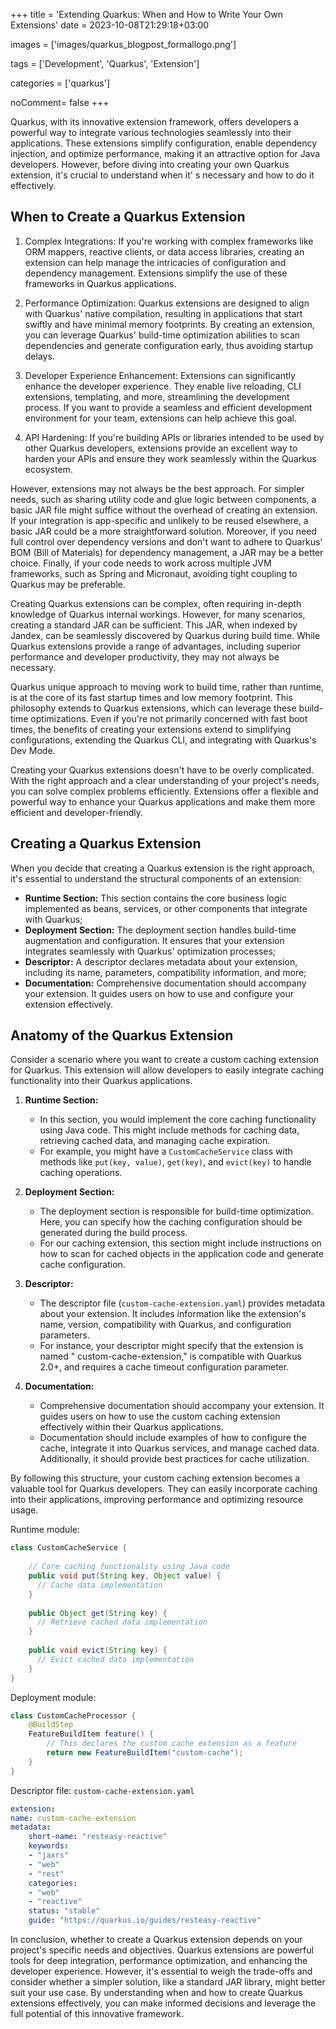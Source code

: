 +++
title = 'Extending Quarkus: When and How to Write Your Own Extensions'
date = 2023-10-08T21:29:18+03:00

images = ['images/quarkus_blogpost_formallogo.png']

tags = ['Development', 'Quarkus', 'Extension']

categories = ['quarkus']

noComment= false
+++


Quarkus, with its innovative extension framework, offers developers a powerful way to integrate
various technologies seamlessly into their applications.
These extensions simplify configuration, enable dependency injection, and optimize performance,
making it an attractive option for Java developers.
However, before diving into creating your own Quarkus extension, it's crucial to understand when it'
s necessary and how to do it effectively.

## When to Create a Quarkus Extension

1. Complex Integrations: If you're working with complex frameworks like ORM mappers, reactive
   clients, or data access libraries, creating an extension can help manage the intricacies of
   configuration and dependency management.
   Extensions simplify the use of these frameworks in Quarkus applications.

2. Performance Optimization: Quarkus extensions are designed to align with Quarkus' native
   compilation, resulting in applications that start swiftly and have minimal memory footprints.
   By creating an extension, you can leverage Quarkus' build-time optimization abilities to scan
   dependencies and generate configuration early, thus avoiding startup delays.

3. Developer Experience Enhancement: Extensions can significantly enhance the developer experience.
   They enable live reloading, CLI extensions, templating, and more, streamlining the development
   process.
   If you want to provide a seamless and efficient development environment for your team, extensions
   can help achieve this goal.

4. API Hardening: If you're building APIs or libraries intended to be used by other Quarkus
   developers, extensions provide an excellent way to harden your
   APIs and ensure they work seamlessly within the Quarkus ecosystem.

However, extensions may not always be the best approach. For simpler needs, such as sharing utility
code and glue logic between components, a basic JAR file might
suffice without the overhead of creating an extension. If your integration is app-specific and
unlikely to be reused elsewhere, a basic JAR could be a more straightforward solution. Moreover, if
you need full control over dependency versions and don't want to adhere to Quarkus' BOM (Bill of
Materials) for dependency management, a JAR may be a better choice. Finally, if your code needs to
work across multiple JVM frameworks, such as Spring and Micronaut,
avoiding tight coupling to Quarkus may be preferable.

Creating Quarkus extensions can be complex, often requiring in-depth knowledge of Quarkus internal
workings. However, for many scenarios, creating a standard JAR can be sufficient. This JAR, when
indexed by Jandex, can be seamlessly discovered by Quarkus during build time. While Quarkus
extensions provide a range of advantages, including superior performance and developer productivity,
they may not always be necessary.

Quarkus unique approach to moving work to build time, rather than runtime, is at the core of its
fast startup times and low memory footprint. This philosophy extends to Quarkus extensions, which
can leverage these build-time optimizations. Even if you're not primarily concerned with fast boot
times, the benefits of creating your extensions extend to simplifying configurations, extending the
Quarkus CLI, and integrating with Quarkus's Dev Mode.

Creating your Quarkus extensions doesn't have to be overly complicated. With the right approach and
a clear understanding of your project's needs, you can solve complex problems efficiently.
Extensions offer a flexible and powerful way to enhance your Quarkus applications and make them more
efficient and developer-friendly.

## Creating a Quarkus Extension

When you decide that creating a Quarkus extension is the right approach, it's essential to
understand the structural components of an extension:

* **Runtime Section:** This section contains the core business logic implemented as beans, services,
  or other components that integrate with Quarkus;
* **Deployment Section:** The deployment section handles build-time augmentation and configuration.
  It ensures that your extension integrates seamlessly with Quarkus' optimization processes;
* **Descriptor:** A descriptor declares metadata about your extension, including its name,
  parameters, compatibility information, and more;
* **Documentation:** Comprehensive documentation should accompany your extension. It guides users on
  how to use and configure your extension effectively.

## Anatomy of the Quarkus Extension

Consider a scenario where you want to create a custom caching extension for Quarkus. This extension
will allow developers to easily integrate caching functionality into their Quarkus applications.

1. **Runtime Section:**
    - In this section, you would implement the core caching functionality using Java code. This
      might include methods for caching data, retrieving cached data, and managing cache expiration.
    - For example, you might have a `CustomCacheService` class with methods
      like `put(key, value)`, `get(key)`, and `evict(key)` to handle caching operations.

2. **Deployment Section:**
    - The deployment section is responsible for build-time optimization. Here, you can specify how
      the caching configuration should be generated during the build process.
    - For our caching extension, this section might include instructions on how to scan for cached
      objects in the application code and generate cache configuration.

3. **Descriptor:**
    - The descriptor file (`custom-cache-extension.yaml`) provides metadata about your extension. It
      includes information like the extension's name, version, compatibility with Quarkus, and
      configuration parameters.
    - For instance, your descriptor might specify that the extension is named "
      custom-cache-extension," is compatible with Quarkus 2.0+, and requires a cache timeout
      configuration parameter.

4. **Documentation:**
    - Comprehensive documentation should accompany your extension. It guides users on how to use the
      custom caching extension effectively within their Quarkus applications.
    - Documentation should include examples of how to configure the cache, integrate it into Quarkus
      services, and manage cached data. Additionally, it should provide best practices for cache
      utilization.

By following this structure, your custom caching extension becomes a valuable tool for Quarkus
developers. They can easily incorporate caching into their applications, improving performance and
optimizing resource usage.

Runtime module:

```java {linenos=inline}
class CustomCacheService {
  
    // Core caching functionality using Java code
    public void put(String key, Object value) {
      // Cache data implementation
    }
    
    public Object get(String key) {
      // Retrieve cached data implementation
    }
    
    public void evict(String key) {
      // Evict cached data implementation
    }
}
```

Deployment module:

```java {linenos=inline}
class CustomCacheProcessor {
    @BuildStep
    FeatureBuildItem feature() {
        // This declares the custom cache extension as a feature
        return new FeatureBuildItem("custom-cache");
    }
}
```

Descriptor file: `custom-cache-extension.yaml`

```yaml {linenos=inline}
extension:
name: custom-cache-extension
metadata:
    short-name: "resteasy-reactive"
    keywords:
    - "jaxrs"
    - "web"
    - "rest"
    categories:
    - "web"
    - "reactive"
    status: "stable"
    guide: "https://quarkus.io/guides/resteasy-reactive"
```

In conclusion, whether to create a Quarkus extension depends on your project's specific needs and
objectives.
Quarkus extensions are powerful tools for deep integration, performance optimization, and enhancing
the developer experience.
However, it's essential to weigh the trade-offs and consider whether a simpler solution, like a
standard JAR library, might better suit your use case.
By understanding when and how to create Quarkus extensions effectively, you can make informed
decisions and leverage the full potential of this innovative framework.
